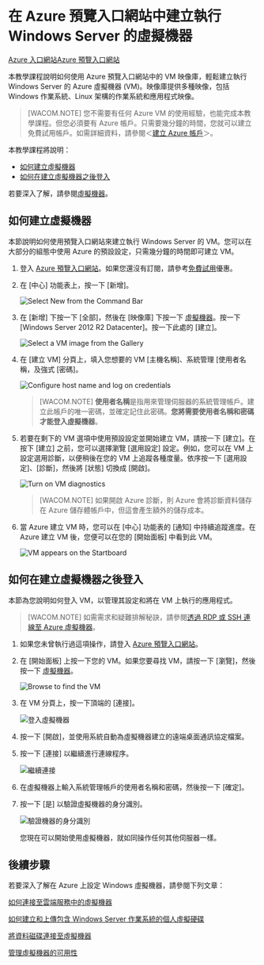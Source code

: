 <properties linkid="virtual-machines-windows-tutorial-azure-preview" urlDisplayName="Create a virtual machine in the Preview Portal" pageTitle="Create a virtual machine running Windows Server in the Azure Preview Portal" metaKeywords="Azure image gallery vm" description="Learn how to create an Azure virtual machine (VM) running Windows Server, using the VM Gallery in the Azure Preview Portal" metaCanonical="" services="virtual-machines" documentationCenter="" title="" authors="danlep,kathydav" solutions="" manager="dongill" editor="tysonn" />

<tags ms.service="virtual-machines" ms.workload="infrastructure-services" ms.tgt_pltfrm="vm-windows" ms.devlang="na" ms.topic="article" ms.date="01/01/1900" ms.author="danlep,kathydav"></tags>

# 在 Azure 預覽入口網站中建立執行 Windows Server 的虛擬機器

<div class="dev-center-tutorial-selector sublanding"><a href="/zh-tw/documentation/articles/virtual-machines-windows-tutorial/" title="Azure 入口網站">Azure 入口網站</a><a href="/zh-tw/documentation/articles/virtual-machines-windows-tutorial-azure-preview/" title="Azure 預覽入口網站" class="current">Azure 預覽入口網站</a></div>

本教學課程說明如何使用 Azure 預覽入口網站中的 VM 映像庫，輕鬆建立執行 Windows Server 的 Azure 虛擬機器 (VM)。映像庫提供多種映像，包括 Windows 作業系統、Linux 架構的作業系統和應用程式映像。

> [WACOM.NOTE] 您不需要有任何 Azure VM 的使用經驗，也能完成本教學課程。但您必須要有 Azure 帳戶。只需要幾分鐘的時間，您就可以建立免費試用帳戶。如需詳細資料，請參閱＜[建立 Azure 帳戶][建立 Azure 帳戶]＞。

本教學課程將說明：

-   [如何建立虛擬機器][如何建立虛擬機器]
-   [如何在建立虛擬機器之後登入][如何在建立虛擬機器之後登入]

若要深入了解，請參閱[虛擬機器][虛擬機器]。

## <span id="createvirtualmachine"></span> </a>如何建立虛擬機器

本節說明如何使用預覽入口網站來建立執行 Windows Server 的 VM。您可以在大部分的組態中使用 Azure 的預設設定，只需幾分鐘的時間即可建立 VM。

1.  登入 [Azure 預覽入口網站][1]。如果您還沒有訂閱，請參考[免費試用][免費試用]優惠。

2.  在 [中心] 功能表上，按一下 [新增]。

    ![Select New from the Command Bar][Select New from the Command Bar]

3.  在 [新增] 下按一下 [全部]，然後在 [映像庫] 下按一下 [虛擬機器]。按一下 [Windows Server 2012 R2 Datacenter]。按一下此處的 [建立]。

    ![Select a VM image from the Gallery][Select a VM image from the Gallery]

4.  在 [建立 VM] 分頁上，填入您想要的 VM [主機名稱]、系統管理 [使用者名稱，及強式 [密碼]。

    ![Configure host name and log on credentials][Configure host name and log on credentials]

    > [WACOM.NOTE] **使用者名稱**是指用來管理伺服器的系統管理帳戶。建立此帳戶的唯一密碼，並確定記住此密碼。**您將需要使用者名稱和密碼才能登入虛擬機器**。

5.  若要在剩下的 VM 選項中使用預設設定並開始建立 VM，請按一下 [建立]。在按下 [建立] 之前，您可以選擇瀏覽 [選用設定] 設定。例如，您可以在 VM 上設定選用診斷，以便稍後在您的 VM 上追蹤各種度量。依序按一下 [選用設定]、[診斷]，然後將 [狀態] 切換成 [開啟]。

    ![Turn on VM diagnostics][Turn on VM diagnostics]

    > [WACOM.NOTE] 如果開啟 Azure 診斷，則 Azure 會將診斷資料儲存在 Azure 儲存體帳戶中，但這會產生額外的儲存成本。

6.  當 Azure 建立 VM 時，您可以在 [中心] 功能表的 [通知] 中持續追蹤進度。在 Azure 建立 VM 後，您便可以在您的 [開始面板] 中看到此 VM。

    ![VM appears on the Startboard][VM appears on the Startboard]

## <span id="logon"></span> </a>如何在建立虛擬機器之後登入

本節為您說明如何登入 VM，以管理其設定和將在 VM 上執行的應用程式。

> [WACOM.NOTE] 如需需求和疑難排解秘訣，請參閱[透過 RDP 或 SSH 連線至 Azure 虛擬機器][透過 RDP 或 SSH 連線至 Azure 虛擬機器]。

1.  如果您未曾執行過這項操作，請登入 [Azure 預覽入口網站][1]。

2.  在 [開始面板] 上按一下您的 VM。如果您要尋找 VM，請按一下 [瀏覽]，然後按一下 [虛擬機器]。

    ![Browse to find the VM][Browse to find the VM]

3.  在 VM 分頁上，按一下頂端的 [連接]。

    ![登入虛擬機器][登入虛擬機器]

4.  按一下 [開啟]，並使用系統自動為虛擬機器建立的遠端桌面通訊協定檔案。

5.  按一下 [連接] 以繼續進行連線程序。

    ![繼續連接][繼續連接]

6.  在虛擬機器上輸入系統管理帳戶的使用者名稱和密碼，然後按一下 [確定]。

7.  按一下 [是] 以驗證虛擬機器的身分識別。

    ![驗證機器的身分識別][驗證機器的身分識別]

    您現在可以開始使用虛擬機器，就如同操作任何其他伺服器一樣。

## 後續步驟

若要深入了解在 Azure 上設定 Windows 虛擬機器，請參閱下列文章：

[如何連接至雲端服務中的虛擬機器][如何連接至雲端服務中的虛擬機器]

[如何建立和上傳包含 Windows Server 作業系統的個人虛擬硬碟][如何建立和上傳包含 Windows Server 作業系統的個人虛擬硬碟]

[將資料磁碟連接至虛擬機器][將資料磁碟連接至虛擬機器]

[管理虛擬機器的可用性][管理虛擬機器的可用性]

  [Azure 入口網站]: /zh-tw/documentation/articles/virtual-machines-windows-tutorial/ "Azure 入口網站"
  [Azure 預覽入口網站]: /zh-tw/documentation/articles/virtual-machines-windows-tutorial-azure-preview/ "Azure 預覽入口網站"
  [建立 Azure 帳戶]: http://www.windowsazure.com/zh-tw/develop/php/tutorials/create-a-windows-azure-account/
  [如何建立虛擬機器]: #createvirtualmachine
  [如何在建立虛擬機器之後登入]: #logon
  [虛擬機器]: http://go.microsoft.com/fwlink/p/?LinkID=271224
  [1]: https://portal.azure.com
  [免費試用]: http://www.windowsazure.com/zh-tw/pricing/free-trial/
  [Select New from the Command Bar]: ./media/virtual-machines-windows-tutorial-azure-preview/new_button_preview_portal.png
  [Select a VM image from the Gallery]: ./media/virtual-machines-windows-tutorial-azure-preview/image_gallery_preview_portal.png
  [Configure host name and log on credentials]: ./media/virtual-machines-windows-tutorial-azure-preview/create_vm_preview_portal.png
  [Turn on VM diagnostics]: ./media/virtual-machines-windows-tutorial-azure-preview/vm_diagnostics_status_preview_portal.png
  [VM appears on the Startboard]: ./media/virtual-machines-windows-tutorial-azure-preview/vm_startboard_preview_portal.png
  [透過 RDP 或 SSH 連線至 Azure 虛擬機器]: http://go.microsoft.com/fwlink/p/?LinkId=398294
  [Browse to find the VM]: ./media/virtual-machines-windows-tutorial-azure-preview/browse_vm_preview_portal.png
  [登入虛擬機器]: ./media/virtual-machines-windows-tutorial-azure-preview/connect_vm_preview_portal.png
  [繼續連接]: ./media/virtual-machines-log-on-windows-server/connectpublisher.png
  [驗證機器的身分識別]: ./media/virtual-machines-log-on-windows-server/connectverify.png
  [如何連接至雲端服務中的虛擬機器]: http://www.windowsazure.com/zh-tw/documentation/articles/cloud-services-connect-virtual-machine/
  [如何建立和上傳包含 Windows Server 作業系統的個人虛擬硬碟]: http://www.windowsazure.com/zh-tw/documentation/articles/virtual-machines-create-upload-vhd-windows-server/
  [將資料磁碟連接至虛擬機器]: http://www.windowsazure.com/zh-tw/documentation/articles/storage-windows-attach-disk/
  [管理虛擬機器的可用性]: http://www.windowsazure.com/zh-tw/documentation/articles/manage-availability-virtual-machines/
